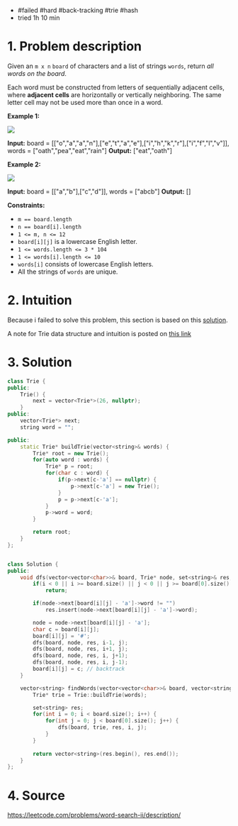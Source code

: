 
- #failed #hard #back-tracking #trie #hash 
- tried 1h 10 min


# 1. Problem description
Given an `m x n` `board` of characters and a list of strings `words`, return _all words on the board_.

Each word must be constructed from letters of sequentially adjacent cells, where **adjacent cells** are horizontally or vertically neighboring. The same letter cell may not be used more than once in a word.

**Example 1:**

![](https://assets.leetcode.com/uploads/2020/11/07/search1.jpg)

**Input:** board = [["o","a","a","n"],["e","t","a","e"],["i","h","k","r"],["i","f","l","v"]], words = ["oath","pea","eat","rain"]
**Output:** ["eat","oath"]

**Example 2:**

![](https://assets.leetcode.com/uploads/2020/11/07/search2.jpg)

**Input:** board = [["a","b"],["c","d"]], words = ["abcb"]
**Output:** []

**Constraints:**

- `m == board.length`
- `n == board[i].length`
- `1 <= m, n <= 12`
- `board[i][j]` is a lowercase English letter.
- `1 <= words.length <= 3 * 104`
- `1 <= words[i].length <= 10`
- `words[i]` consists of lowercase English letters.
- All the strings of `words` are unique.

# 2. Intuition
Because i failed to solve this problem, this section is based on this [solution](https://leetcode.com/problems/word-search-ii/solutions/59780/java-15ms-easiest-solution-100-00/).

A note for Trie data structure and intuition is posted on [this link](https://medium.com/@coderfromnineteen/data-structure-algorithm-trie-44cd13e62343)

# 3. Solution
```cpp
class Trie {
public:
    Trie() {
        next = vector<Trie*>(26, nullptr);
    }
public:
    vector<Trie*> next;
    string word = "";

public:
    static Trie* buildTrie(vector<string>& words) {
        Trie* root = new Trie();
        for(auto word : words) {
            Trie* p = root;
            for(char c : word) {
                if(p->next[c-'a'] == nullptr) {
                    p->next[c-'a'] = new Trie();
                }
                p = p->next[c-'a'];
            }
            p->word = word;
        }

        return root;
    }
};


class Solution {
public:
    void dfs(vector<vector<char>>& board, Trie* node, set<string>& res, int i, int j) {
        if(i < 0 || i >= board.size() || j < 0 || j >= board[0].size() || board[i][j] == '#' || node->next[board[i][j] - 'a'] == nullptr)
            return;

        if(node->next[board[i][j] - 'a']->word != "") 
            res.insert(node->next[board[i][j] - 'a']->word);

        node = node->next[board[i][j] - 'a'];
        char c = board[i][j];
        board[i][j] = '#';
        dfs(board, node, res, i-1, j);
        dfs(board, node, res, i+1, j);
        dfs(board, node, res, i, j+1);
        dfs(board, node, res, i, j-1);
        board[i][j] = c; // backtrack
    }

    vector<string> findWords(vector<vector<char>>& board, vector<string>& words) {
        Trie* trie = Trie::buildTrie(words);

        set<string> res;
        for(int i = 0; i < board.size(); i++) {
            for(int j = 0; j < board[0].size(); j++) {
                dfs(board, trie, res, i, j);
            }
        }
        
        return vector<string>(res.begin(), res.end());
    }
};
```

# 4. Source
https://leetcode.com/problems/word-search-ii/description/

